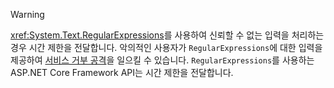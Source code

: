 > [!WARNING]
> <xref:System.Text.RegularExpressions>를 사용하여 신뢰할 수 없는 입력을 처리하는 경우 시간 제한을 전달합니다. 악의적인 사용자가 `RegularExpressions`에 대한 입력을 제공하여 [서비스 거부 공격](https://www.us-cert.gov/ncas/tips/ST04-015)을 일으킬 수 있습니다. `RegularExpressions`를 사용하는 ASP.NET Core Framework API는 시간 제한을 전달합니다.